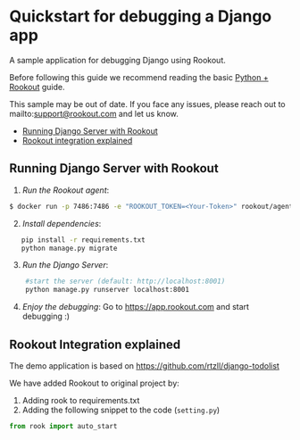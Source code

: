 # Quickstart for debugging a Django app 

A sample application for debugging Django using Rookout.

Before following this guide we recommend reading the basic [Python + Rookout] guide.

This sample may be out of date. If you face any issues, please reach out to mailto:support@rookout.com and let us know.

* [Running Django Server with Rookout](#running-django-server-with-rookout)
* [Rookout integration explained](#Rookout-integration-explained)

## Running Django Server with Rookout
1. *Run the Rookout agent*:
``` bash
$ docker run -p 7486:7486 -e "ROOKOUT_TOKEN=<Your-Token>" rookout/agent
```

2. *Install dependencies*:
 ```bash
    pip install -r requirements.txt
    python manage.py migrate
```

3. *Run the Django Server*:
```bash
    #start the server (default: http://localhost:8001)
    python manage.py runserver localhost:8001
```
4. *Enjoy the debugging*:
Go to https://app.rookout.com and start debugging :)

## Rookout Integration explained

The demo application is based on https://github.com/rtzll/django-todolist

We have added Rookout to original project by:
1. Adding rook to requirements.txt 
2. Adding the following snippet to the code (`setting.py`)
```Python
from rook import auto_start
```

[Python + Rookout]: https://docs.rookout.com/docs/rooks-setup.html
[here]: https://github.com/GoogleCloudPlatform/nodejs-docs-samples/tree/master/appengine/hello-world
